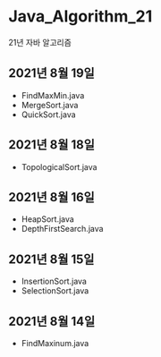 # Java_Algorithm_21
21년 자바 알고리즘

## 2021년 8월 19일 
- FindMaxMin.java
- MergeSort.java
- QuickSort.java

## 2021년 8월 18일 
- TopologicalSort.java

## 2021년 8월 16일 
- HeapSort.java
- DepthFirstSearch.java

## 2021년 8월 15일 
- InsertionSort.java
- SelectionSort.java 

## 2021년 8월 14일 
- FindMaxinum.java